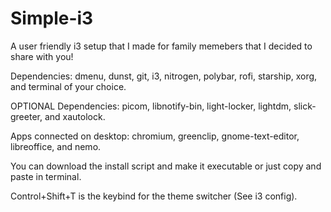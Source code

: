 # Simple-i3
A user friendly i3 setup that I made for family memebers that I decided to share with you!

Dependencies: dmenu, dunst, git, i3, nitrogen, polybar, rofi, starship, xorg, and terminal of your choice.

OPTIONAL Dependencies: picom, libnotify-bin, light-locker, lightdm, slick-greeter, and xautolock.

Apps connected on desktop: chromium, greenclip, gnome-text-editor, libreoffice, and nemo.

You can download the install script and make it executable or just copy and paste in terminal.

Control+Shift+T is the keybind for the theme switcher (See i3 config).
